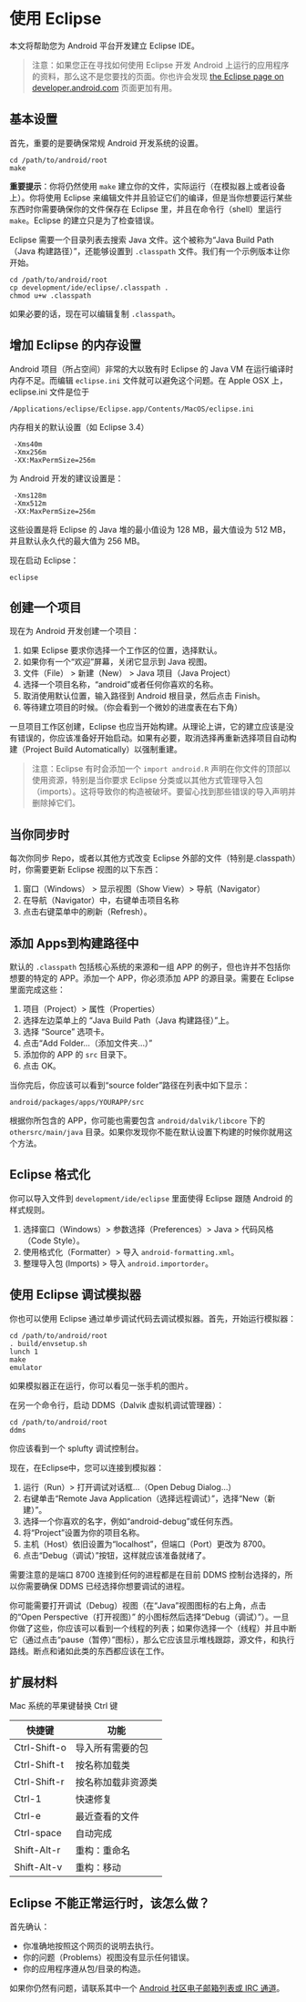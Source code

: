 # 使用 Eclipse

本文将帮助您为 Android 平台开发建立 Eclipse IDE。

> 注意：如果您正在寻找如何使用 Eclipse 开发 Android 上运行的应用程序的资料，那么这不是您要找的页面。你也许会发现 [the Eclipse page on developer.android.com](https://developer.android.com/tools/sdk/eclipse-adt.html) 页面更加有用。

## 基本设置

首先，重要的是要确保常规 Android 开发系统的设置。

    cd /path/to/android/root   
    make

**重要提示**：你将仍然使用 `make` 建立你的文件，实际运行（在模拟器上或者设备上）。你将使用 Eclipse 来编辑文件并且验证它们的编译，但是当你想要运行某些东西时你需要确保你的文件保存在 Eclipse 里，并且在命令行（shell）里运行 `make`。Eclipse 的建立只是为了检查错误。

Eclipse 需要一个目录列表去搜索 Java 文件。这个被称为“Java Build Path（Java 构建路径）”，还能够设置到 `.classpath` 文件。我们有一个示例版本让你开始。

    cd /path/to/android/root   
    cp development/ide/eclipse/.classpath .
    chmod u+w .classpath
    
如果必要的话，现在可以编辑复制 `.classpath`。

## 增加 Eclipse 的内存设置

Android 项目（所占空间）非常的大以致有时 Eclipse 的 Java VM 在运行编译时内存不足。而编辑 `eclipse.ini` 文件就可以避免这个问题。在 Apple OSX 上，eclipse.ini 文件是位于

    /Applications/eclipse/Eclipse.app/Contents/MacOS/eclipse.ini

内存相关的默认设置（如 Eclipse 3.4）

     -Xms40m  
     -Xmx256m  
     -XX:MaxPermSize=256m

为 Android 开发的建议设置是：

     -Xms128m 
     -Xmx512m 
     -XX:MaxPermSize=256m

这些设置是将 Eclipse 的 Java 堆的最小值设为 128 MB，最大值设为 512 MB，并且默认永久代的最大值为 256 MB。

现在启动 Eclipse：

    eclipse

## 创建一个项目

现在为 Android 开发创建一个项目：

1. 如果 Eclipse 要求你选择一个工作区的位置，选择默认。
2. 如果你有一个“欢迎”屏幕，关闭它显示到 Java 视图。
3. 文件（File） > 新建（New） > Java 项目（Java Project）
4. 选择一个项目名称，“android”或者任何你喜欢的名称。
5. 取消使用默认位置，输入路径到 Android 根目录，然后点击 Finish。
6. 等待建立项目的时候。（你会看到一个微妙的进度表在右下角）

一旦项目工作区创建，Eclipse 也应当开始构建。从理论上讲，它的建立应该是没有错误的，你应该准备好开始启动。如果有必要，取消选择再重新选择项目自动构建（Project Build Automatically）以强制重建。

> 注意：Eclipse 有时会添加一个 `import android.R` 声明在你文件的顶部以使用资源，特别是当你要求 Eclipse 分类或以其他方式管理导入包（imports）。这将导致你的构造被破坏。要留心找到那些错误的导入声明并删除掉它们。

## 当你同步时

每次你同步 Repo，或者以其他方式改变 Eclipse 外部的文件（特别是.classpath）时，你需要更新 Eclipse 视图的以下东西：

1. 窗口（Windows） > 显示视图（Show View）> 导航（Navigator）
2. 在导航（Navigator）中，右键单击项目名称
3. 点击右键菜单中的刷新（Refresh）。

## 添加 Apps到构建路径中

默认的 `.classpath` 包括核心系统的来源和一组 APP 的例子，但也许并不包括你想要的特定的 APP。添加一个 APP，你必须添加 APP 的源目录。需要在 Eclipse 里面完成这些：

1. 项目（Project）> 属性（Properties）
2. 选择左边菜单上的 “Java Build Path（Java 构建路径）”上。
3. 选择 “Source” 选项卡。
4. 点击“Add Folder…（添加文件夹…）”
5. 添加你的 APP 的 `src` 目录下。
6. 点击 OK。

当你完后，你应该可以看到“source folder”路径在列表中如下显示：

    android/packages/apps/YOURAPP/src

根据你所包含的 APP，你可能也需要包含 `android/dalvik/libcore`  下的 `othersrc/main/java` 目录。如果你发现你不能在默认设置下构建的时候你就用这个方法。
    
## Eclipse 格式化

你可以导入文件到 `development/ide/eclipse` 里面使得 Eclipse 跟随 Android 的样式规则。

1. 选择窗口（Windows）> 参数选择（Preferences）> Java > 代码风格（Code Style）。
2. 使用格式化（Formatter）> 导入 `android-formatting.xml`。
3. 整理导入包 (Imports) > 导入 `android.importorder`。

## 使用 Eclipse 调试模拟器

你也可以使用 Eclipse 通过单步调试代码去调试模拟器。首先，开始运行模拟器：

    cd /path/to/android/root 
    . build/envsetup.sh 
    lunch 1    
    make       
    emulator
    
如果模拟器正在运行，你可以看见一张手机的图片。  

在另一个命令行，启动 DDMS（Dalvik 虚拟机调试管理器）：

    cd /path/to/android/root 
    ddms
    
你应该看到一个 splufty 调试控制台。

现在，在Eclipse中，您可以连接到模拟器：

1. 运行（Run）> 打开调试对话框…（Open Debug Dialog…）
2. 右键单击“Remote Java Application（选择远程调试）”，选择“New（新建）”。
3. 选择一个你喜欢的名字，例如“android-debug”或任何东西。
4. 将“Project”设置为你的项目名称。
5. 主机（Host）依旧设置为“localhost”，但端口（Port）更改为 8700。
6. 点击“Debug（调试）”按钮，这样就应该准备就绪了。

需要注意的是端口 8700 连接到任何的进程都是在目前 DDMS 控制台选择的，所以你需要确保 DDMS 已经选择你想要调试的进程。

你可能需要打开调试（Debug）视图（在“Java”视图图标的右上角，点击的“Open Perspective（打开视图）” 的小图标然后选择“Debug（调试）”）。一旦你做了这些，你应该可以看到一个线程的列表；如果你选择一个（线程）并且中断它（通过点击“pause（暂停）”图标），那么它应该显示堆栈跟踪，源文件，和执行路线。断点和诸如此类的东西都应该在工作。

## 扩展材料

Mac 系统的苹果键替换 Ctrl 键

<table>
<thead>
<tr>
<th>快捷键</th>
<th>功能</th>
</tr>
</thead>
<tbody>
<tr>
<td>Ctrl-Shift-o</td>
<td>导入所有需要的包</td>
</tr>
<tr>
<td>Ctrl-Shift-t</td>
<td>按名称加载类</td>
</tr>
<tr>
<td>Ctrl-Shift-r</td>
<td>按名称加载非资源类</td>
</tr>
<tr>
<td>Ctrl-1</td>
<td>快速修复</td>
</tr>
<tr>
<td>Ctrl-e</td>
<td>最近查看的文件</td>
</tr>
<tr>
<td>Ctrl-space</td>
<td>自动完成</td>
</tr>
<tr>
<td>Shift-Alt-r</td>
<td>重构：重命名</td>
</tr>
<tr>
<td>Shift-Alt-v</td>
<td>重构：移动</td>
</tr>
</tbody>
</table>

## Eclipse 不能正常运行时，该怎么做？

首先确认：

- 你准确地按照这个网页的说明去执行。
- 你的问题（Problems）视图没有显示任何错误。
- 你的应用程序遵从包/目录的构造。

如果你仍然有问题，请联系其中一个 [Android 社区电子邮箱列表或 IRC 通道](https://source.android.com/source/community.html)。
